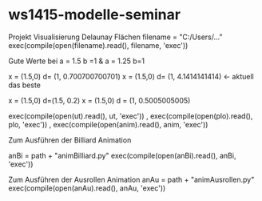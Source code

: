 ﻿ws1415-modelle-seminar
======================


Projekt Visualisierung Delaunay Flächen
filename = "C:/Users/..."
exec(compile(open(filename).read(), filename, 'exec'))

Gute Werte bei a = 1.5 b =1 & a = 1.25 b=1


x = (1.5,0) d=  (1, 0.700700700701) 
x = (1.5,0) d=  (1, 4.1414141414) <- aktuell das beste

x = (1.5,0) d=(1.5, 0.2)
x = (1.5,0) d = (1, 0.5005005005)



exec(compile(open(ut).read(), ut, 'exec')) , exec(compile(open(plo).read(), plo, 'exec')) , exec(compile(open(anim).read(), anim, 'exec'))

Zum  Ausführen der Billiard Animation

anBi = path + "animBilliard.py"
exec(compile(open(anBi).read(), anBi, 'exec'))

Zum Ausführen der Ausrollen Animation
anAu = path + "animAusrollen.py"
exec(compile(open(anAu).read(), anAu, 'exec'))
